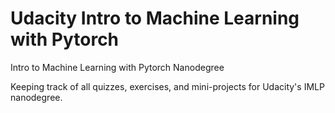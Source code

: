 # Udacity Intro to Machine Learning with Pytorch
Intro to Machine Learning with Pytorch Nanodegree

Keeping track of all quizzes, exercises, and mini-projects for Udacity's IMLP nanodegree.

